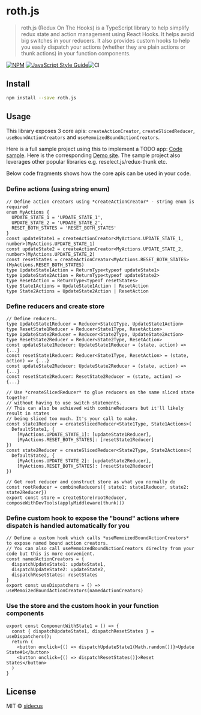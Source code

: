 # roth.js

> roth.js (Redux On The Hooks) is a TypeScript library to help simplify redux state and action management using React Hooks.
It helps avoid big switches in your reducers. It also provides custom hooks to help you easily dispatch your actions (whether they are plain actions or thunk actions) in your function components.

[![NPM](https://img.shields.io/npm/v/roth.js.svg)](https://www.npmjs.com/package/roth.js) [![JavaScript Style Guide](https://img.shields.io/badge/code_style-standard-brightgreen.svg)](https://standardjs.com)![CI](https://github.com/sidecus/roth.js/workflows/CI/badge.svg?branch=master)

## Install

```bash
npm install --save roth.js
```

## Usage
This library exposes 3 core apis: ```createActionCreator```, ```createSlicedReducer```, ```useBoundActionCreators``` and ```useMemoizedBoundActionCreators```.

Here is a full sample project using this to implement a TODO app: [Code sample](https://github.com/sidecus/reactstudy/tree/master/src/ReduxHooks). Here is the corresponding [Demo site](https://sidecus.github.io/reactstudy/).
The sample project also leverages other popular libraries e.g. reselect.js/redux-thunk etc.

Below code fragments shows how the core apis can be used in your code.

### Define actions (using string enum)
```tsx
// Define action creators using *createActionCreator* - string enum is required
enum MyActions {
  UPDATE_STATE_1 = 'UPDATE_STATE_1',
  UPDATE_STATE_2 = 'UPDATE_STATE_2',
  RESET_BOTH_STATES = 'RESET_BOTH_STATES'
}
const updateState1 = createActionCreator<MyActions.UPDATE_STATE_1, number>(MyActions.UPDATE_STATE_1)
const updateState2 = createActionCreator<MyActions.UPDATE_STATE_2, number>(MyActions.UPDATE_STATE_2)
const resetStates = createActionCreator<MyActions.RESET_BOTH_STATES>(MyActions.RESET_BOTH_STATES)
type UpdateState1Action = ReturnType<typeof updateState1>
type UpdateState2Action = ReturnType<typeof updateState2>
type ResetAction = ReturnType<typeof resetStates>
type State1Actions = UpdateState1Action | ResetAction
type State2Actions = UpdateState2Action | ResetAction
```

### Define reducers and create store
```tsx
// Define reducers.
type UpdateState1Reducer = Reducer<State1Type, UpdateState1Action>
type ResetState1Reducer = Reducer<State1Type, ResetAction>
type UpdateState2Reducer = Reducer<State2Type, UpdateState2Action>
type ResetState2Reducer = Reducer<State2Type, ResetAction>
const updateState1Reducer: UpdateState1Reducer = (state, action) => {...}
const resetState1Reducer: Reducer<State1Type, ResetAction> = (state, action) => {...}
const updateState2Reducer: UpdateState2Reducer = (state, action) => {...}
const resetState2Reducer: ResetState2Reducer = (state, action) => {...}

// Use *createSlicedReducer* to glue reducers on the same sliced state together
// without having to use switch statements.
// This can also be achieved with combineReducers but it'll likely result in states
// being sliced too much. It's your call to make.
const state1Reducer = createSlicedReducer<State1Type, State1Actions>(
  DefaultState1, {
    [MyActions.UPDATE_STATE_1]: [updateState1Reducer],
    [MyActions.RESET_BOTH_STATES]: [resetState1Reducer]
})
const state2Reducer = createSlicedReducer<State2Type, State2Actions>(
  DefaultState2, {
    [MyActions.UPDATE_STATE_2]: [updateState2Reducer],
    [MyActions.RESET_BOTH_STATES]: [resetState2Reducer]
})

// Get root reducer and construct store as what you normally do
const rootReducer = combineReducers({ state1: state1Reducer, state2: state2Reducer})
export const store = createStore(rootReducer, composeWithDevTools(applyMiddleware(thunk)))
```

### Define custom hook to expose the "bound" actions where dispatch is handled automatically for you
```tsx
// Define a custom hook which calls *useMemoizedBoundActionCreators* to expose named bound action creators.
// You can also call useMemoizedBoundActionCreators direclty from your code but this is more convenient.
const namedActionCreators = {
  dispatchUpdateState1: updateState1,
  dispatchUpdateState2: updateState2,
  dispatchResetStates: resetStates
}
export const useDispatchers = () => useMemoizedBoundActionCreators(namedActionCreators)
```

### Use the store and the custom hook in your function components
```tsx
export const ComponentWithState1 = () => {
  const { dispatchUpdateState1, dispatchResetStates } = useDispatchers();
  return (
    <button onclick={() => dispatchUpdateState1(Math.random())}>Update State#1</button>
    <button onclick={() => dispatchResetStates()}>Reset States</button>
  )
}

```

## License

MIT © [sidecus](https://github.com/sidecus)
